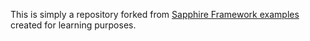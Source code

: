This is simply a repository forked from [Sapphire Framework examples](https://github.com/sapphiredev/examples) created for learning purposes.